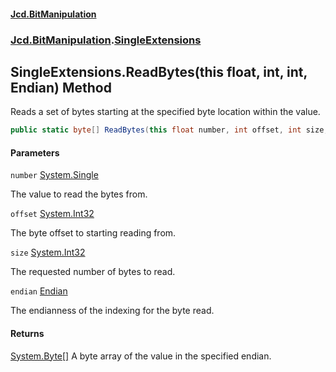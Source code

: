 #### [Jcd.BitManipulation](index.md 'index')

### [Jcd.BitManipulation](Jcd.BitManipulation.md 'Jcd.BitManipulation').[SingleExtensions](Jcd.BitManipulation.SingleExtensions.md 'Jcd.BitManipulation.SingleExtensions')

## SingleExtensions.ReadBytes(this float, int, int, Endian) Method

Reads a set of bytes starting at the specified byte location within the value.

```csharp
public static byte[] ReadBytes(this float number, int offset, int size, Jcd.BitManipulation.Endian endian=Jcd.BitManipulation.Endian.Little);
```

#### Parameters

<a name='Jcd.BitManipulation.SingleExtensions.ReadBytes(thisfloat,int,int,Jcd.BitManipulation.Endian).number'></a>

`number` [System.Single](https://docs.microsoft.com/en-us/dotnet/api/System.Single 'System.Single')

The value to read the bytes from.

<a name='Jcd.BitManipulation.SingleExtensions.ReadBytes(thisfloat,int,int,Jcd.BitManipulation.Endian).offset'></a>

`offset` [System.Int32](https://docs.microsoft.com/en-us/dotnet/api/System.Int32 'System.Int32')

The byte offset to starting reading from.

<a name='Jcd.BitManipulation.SingleExtensions.ReadBytes(thisfloat,int,int,Jcd.BitManipulation.Endian).size'></a>

`size` [System.Int32](https://docs.microsoft.com/en-us/dotnet/api/System.Int32 'System.Int32')

The requested number of bytes to read.

<a name='Jcd.BitManipulation.SingleExtensions.ReadBytes(thisfloat,int,int,Jcd.BitManipulation.Endian).endian'></a>

`endian` [Endian](Jcd.BitManipulation.Endian.md 'Jcd.BitManipulation.Endian')

The endianness of the indexing for the byte read.

#### Returns

[System.Byte](https://docs.microsoft.com/en-us/dotnet/api/System.Byte 'System.Byte')[[]](https://docs.microsoft.com/en-us/dotnet/api/System.Array 'System.Array')
A byte array of the value in the specified endian.